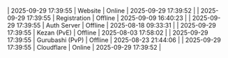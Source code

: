 | 2025-09-29 17:39:55 | Website | Online | 2025-09-29 17:39:52 |
| 2025-09-29 17:39:55 | Registration | Offline | 2025-09-09 16:40:23 |
| 2025-09-29 17:39:55 | Auth Server | Offline | 2025-08-18 09:33:31 |
| 2025-09-29 17:39:55 | Kezan (PvE) | Offline | 2025-08-03 17:58:02 |
| 2025-09-29 17:39:55 | Gurubashi (PvP) | Offline | 2025-08-23 21:44:06 |
| 2025-09-29 17:39:55 | Cloudflare | Online | 2025-09-29 17:39:52 |
